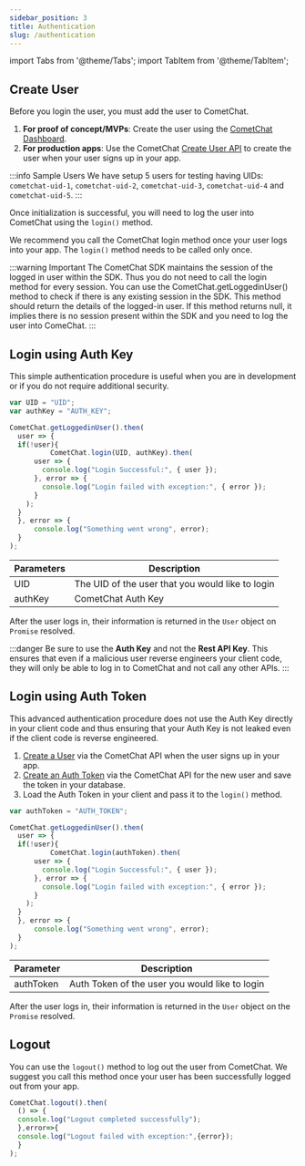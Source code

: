 ```yaml
---
sidebar_position: 3
title: Authentication
slug: /authentication
---
```


import Tabs from '@theme/Tabs';
import TabItem from '@theme/TabItem';

## Create User

Before you login the user, you must add the user to CometChat.

1. **For proof of concept/MVPs**: Create the user using the [CometChat Dashboard](https://app.cometchat.com).
2. **For production apps**: Use the CometChat [Create User API](https://api-explorer.cometchat.com/reference/creates-user) to create the user when your user signs up in your app.

:::info Sample Users
 We have setup 5 users for testing having UIDs:  `cometchat-uid-1`, `cometchat-uid-2`, `cometchat-uid-3`, `cometchat-uid-4` and `cometchat-uid-5`.
:::

Once initialization is successful, you will need to log the user into CometChat using the `login()` method.

We recommend you call the CometChat login method once your user logs into your app. The `login()` method needs to be called only once.

:::warning Important
 The CometChat SDK maintains the session of the logged in user within the SDK. Thus you do not need to call the login method for every session. You can use the CometChat.getLoggedinUser() method to check if there is any existing session in the SDK. This method should return the details of the logged-in user. If this method returns null, it implies there is no session present within the SDK and you need to log the user into ComeChat.
:::

## Login using Auth Key

This simple authentication procedure is useful when you are in development or if you do not require additional security.

<Tabs>
<TabItem value="Javascript" label="Javascript">

  ```javascript
var UID = "UID";
var authKey = "AUTH_KEY";

CometChat.getLoggedinUser().then(
	user => {
  	if(!user){
			CometChat.login(UID, authKey).then(
        user => {
          console.log("Login Successful:", { user });
        }, error => {
          console.log("Login failed with exception:", { error });
        }
      );
    }
	}, error => {
		console.log("Something went wrong", error);
	}
);
  ```
</TabItem>
</Tabs>


| Parameters | Description | 
| ---- | ---- | 
| UID | The UID of the user that you would like to login | 
| authKey | CometChat Auth Key | 


After the user logs in, their information is returned in the `User`  object on `Promise` resolved.

:::danger
 Be sure to use the **Auth Key** and not the **Rest API Key**. This ensures that even if a malicious user reverse engineers your client code, they will only be able to log in to CometChat and not call any other APIs.
:::

## Login using Auth Token

This advanced authentication procedure does not use the Auth Key directly in your client code and thus ensuring that your Auth Key is not leaked even if the client code is reverse engineered.

1. [Create a User](https://api-explorer.cometchat.com/reference/creates-user) via the CometChat API when the user signs up in your app.
2. [Create an Auth Token](https://api-explorer.cometchat.com/reference/create-authtoken) via the CometChat API for the new user and save the token in your database.
3. Load the Auth Token in your client and pass it to the `login()` method.

<Tabs>
<TabItem value="Javascript" label="Javascript">

  ```javascript
var authToken = "AUTH_TOKEN";

CometChat.getLoggedinUser().then(
	user => {
  	if(!user){
			CometChat.login(authToken).then(
        user => {
          console.log("Login Successful:", { user });
        }, error => {
          console.log("Login failed with exception:", { error });
        }
      );
    }
	}, error => {
		console.log("Something went wrong", error);
	}
);
  ```
</TabItem>
</Tabs>



| Parameter | Description | 
| ---- | ---- | 
| authToken | Auth Token of the user you would like to login | 


After the user logs in, their information is returned in the `User`  object on the `Promise` resolved.

## Logout

You can use the `logout()` method to log out the user from CometChat. We suggest you call this method once your user has been successfully logged out from your app.

<Tabs>
<TabItem value="Javascript" label="Javascript">

  ```javascript
CometChat.logout().then(
	() => {
  	console.log("Logout completed successfully");
	},error=>{
  	console.log("Logout failed with exception:",{error});
	}
);
  ```
</TabItem>
</Tabs>